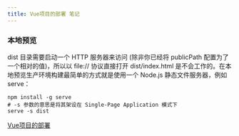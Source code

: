 ```yaml
---
title: Vue项目的部署 笔记
---
```

### 本地预览

dist 目录需要启动一个 HTTP 服务器来访问 (除非你已经将 publicPath 配置为了一个相对的值)，所以以 file:// 协议直接打开 dist/index.html 是不会工作的。在本地预览生产环境构建最简单的方式就是使用一个 Node.js 静态文件服务器，例如 serve：

```shell
npm install -g serve
# -s 参数的意思是将其架设在 Single-Page Application 模式下
serve -s dist
```

[Vue项目的部署](https://cli.vuejs.org/zh/guide/deployment.html#docker-nginx)
